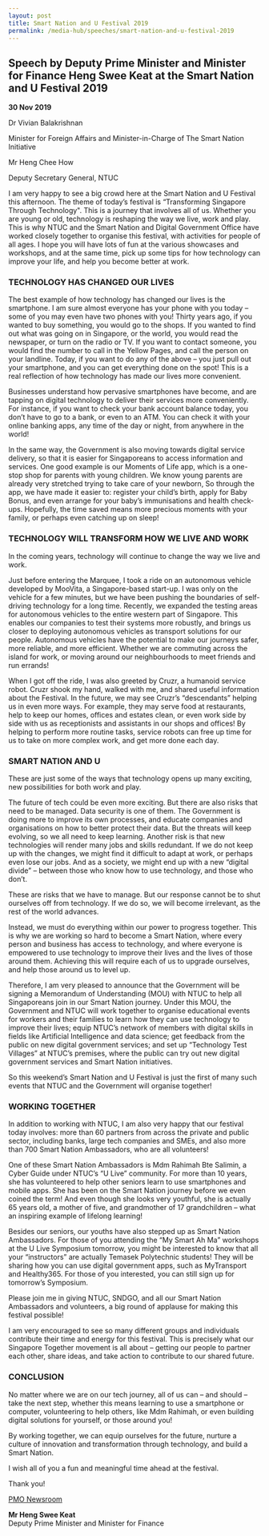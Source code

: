 ```yaml
---
layout: post
title: Smart Nation and U Festival 2019
permalink: /media-hub/speeches/smart-nation-and-u-festival-2019
---
```

## Speech by Deputy Prime Minister and Minister for Finance Heng Swee Keat at the Smart Nation and U Festival 2019 

**30 Nov 2019**

Dr Vivian Balakrishnan

Minister for Foreign Affairs and Minister-in-Charge of The Smart Nation Initiative

Mr Heng Chee How

Deputy Secretary General, NTUC

I am very happy to see a big crowd here at the Smart Nation and U Festival this afternoon. The theme of today’s festival is “Transforming Singapore Through Technology". This is a journey that involves all of us. Whether you are young or old, technology is reshaping the way we live, work and play. This is why NTUC and the Smart Nation and Digital Government Office have worked closely together to organise this festival, with activities for people of all ages. I hope you will have lots of fun at the various showcases and workshops, and at the same time, pick up some tips for how technology can improve your life, and help you become better at work.

### TECHNOLOGY HAS CHANGED OUR LIVES

The best example of how technology has changed our lives is the smartphone. I am sure almost everyone has your phone with you today – some of you may even have two phones with you! Thirty years ago, if you wanted to buy something, you would go to the shops. If you wanted to find out what was going on in Singapore, or the world, you would read the newspaper, or turn on the radio or TV. If you want to contact someone, you would find the number to call in the Yellow Pages, and call the person on your landline. Today, if you want to do any of the above – you just pull out your smartphone, and you can get everything done on the spot! This is a real reflection of how technology has made our lives more convenient.

Businesses understand how pervasive smartphones have become, and are tapping on digital technology to deliver their services more conveniently. For instance, if you want to check your bank account balance today, you don’t have to go to a bank, or even to an ATM. You can check it with your online banking apps, any time of the day or night, from anywhere in the world!

In the same way, the Government is also moving towards digital service delivery, so that it is easier for Singaporeans to access information and services. One good example is our Moments of Life app, which is a one-stop shop for parents with young children. We know young parents are already very stretched trying to take care of your newborn, So through the app, we have made it easier to: register your child’s birth, apply for Baby Bonus, and even arrange for your baby’s immunisations and health check-ups. Hopefully, the time saved means more precious moments with your family, or perhaps even catching up on sleep!

### TECHNOLOGY WILL TRANSFORM HOW WE LIVE AND WORK

In the coming years, technology will continue to change the way we live and work.

Just before entering the Marquee, I took a ride on an autonomous vehicle developed by MooVita, a Singapore-based start-up. I was only on the vehicle for a few minutes, but we have been pushing the boundaries of self-driving technology for a long time. Recently, we expanded the testing areas for autonomous vehicles to the entire western part of Singapore. This enables our companies to test their systems more robustly, and brings us closer to deploying autonomous vehicles as transport solutions for our people. Autonomous vehicles have the potential to make our journeys safer, more reliable, and more efficient. Whether we are commuting across the island for work, or moving around our neighbourhoods to meet friends and run errands!

When I got off the ride, I was also greeted by Cruzr, a humanoid service robot. Cruzr shook my hand, walked with me, and shared useful information about the Festival. In the future, we may see Cruzr’s “descendants” helping us in even more ways. For example, they may serve food at restaurants, help to keep our homes, offices and estates clean, or even work side by side with us as receptionists and assistants in our shops and offices! By helping to perform more routine tasks, service robots can free up time for us to take on more complex work, and get more done each day.

### SMART NATION AND U

These are just some of the ways that technology opens up many exciting, new possibilities for both work and play.

The future of tech could be even more exciting. But there are also risks that need to be managed. Data security is one of them. The Government is doing more to improve its own processes, and educate companies and organisations on how to better protect their data. But the threats will keep evolving, so we all need to keep learning. Another risk is that new technologies will render many jobs and skills redundant. If we do not keep up with the changes, we might find it difficult to adapt at work, or perhaps even lose our jobs. And as a society, we might end up with a new “digital divide” – between those who know how to use technology, and those who don’t.

These are risks that we have to manage. But our response cannot be to shut ourselves off from technology. If we do so, we will become irrelevant, as the rest of the world advances.

Instead, we must do everything within our power to progress together. This is why we are working so hard to become a Smart Nation, where every person and business has access to technology, and where everyone is empowered to use technology to improve their lives and the lives of those around them. Achieving this will require each of us to upgrade ourselves, and help those around us to level up.

Therefore, I am very pleased to announce that the Government will be signing a Memorandum of Understanding (MOU) with NTUC to help all Singaporeans join in our Smart Nation journey. Under this MOU, the Government and NTUC will work together to organise educational events for workers and their families to learn how they can use technology to improve their lives; equip NTUC’s network of members with digital skills in fields like Artificial Intelligence and data science; get feedback from the public on new digital government services; and set up “Technology Test Villages” at NTUC’s premises, where the public can try out new digital government services and Smart Nation initiatives.

So this weekend’s Smart Nation and U Festival is just the first of many such events that NTUC and the Government will organise together!

### WORKING TOGETHER

In addition to working with NTUC, I am also very happy that our festival today involves: more than 60 partners from across the private and public sector, including banks, large tech companies and SMEs, and also more than 700 Smart Nation Ambassadors, who are all volunteers!

One of these Smart Nation Ambassadors is Mdm Rahimah Bte Salimin, a Cyber Guide under NTUC’s “U Live” community. For more than 10 years, she has volunteered to help other seniors learn to use smartphones and mobile apps. She has been on the Smart Nation journey before we even coined the term! And even though she looks very youthful, she is actually 65 years old, a mother of five, and grandmother of 17 grandchildren – what an inspiring example of lifelong learning!

Besides our seniors, our youths have also stepped up as Smart Nation Ambassadors. For those of you attending the “My Smart Ah Ma” workshops at the U Live Symposium tomorrow, you might be interested to know that all your “instructors” are actually Temasek Polytechnic students! They will be sharing how you can use digital government apps, such as MyTransport and Healthy365. For those of you interested, you can still sign up for tomorrow’s Symposium.

Please join me in giving NTUC, SNDGO, and all our Smart Nation Ambassadors and volunteers, a big round of applause for making this festival possible!

I am very encouraged to see so many different groups and individuals contribute their time and energy for this festival. This is precisely what our Singapore Together movement is all about – getting our people to partner each other, share ideas, and take action to contribute to our shared future.

### CONCLUSION

No matter where we are on our tech journey, all of us can – and should – take the next step, whether this means learning to use a smartphone or computer, volunteering to help others, like Mdm Rahimah, or even building digital solutions for yourself, or those around you!

By working together, we can equip ourselves for the future, nurture a culture of innovation and transformation through technology, and build a Smart Nation.

I wish all of you a fun and meaningful time ahead at the festival.

Thank you!

[PMO Newsroom](https://www.pmo.gov.sg/Newsroom/DPM-Heng-Swee-Keat-at-the-Smart-Nation-and-U-Festival-2019)

**Mr Heng Swee Keat** <br>
Deputy Prime Minister and Minister for Finance